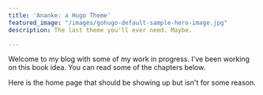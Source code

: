 ```yaml
---
title: 'Ananke: a Hugo Theme'
featured_image: "/images/gohugo-default-sample-hero-image.jpg"
description: The last theme you'll ever need. Maybe.

---
```

Welcome to my blog with some of my work in progress. I've been working on this book idea. You can read some of the chapters below.

Here is the home page that should be showing up but isn't for some reason.
